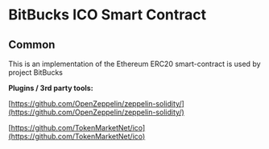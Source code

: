 # BitBucks ICO Smart Contract

## Common

This is an implementation of the Ethereum ERC20 smart-contract is used by project BitBucks

<b>Plugins / 3rd party tools:</b>

[https://github.com/OpenZeppelin/zeppelin-solidity/](https://github.com/OpenZeppelin/zeppelin-solidity/)

[https://github.com/TokenMarketNet/ico](https://github.com/TokenMarketNet/ico)